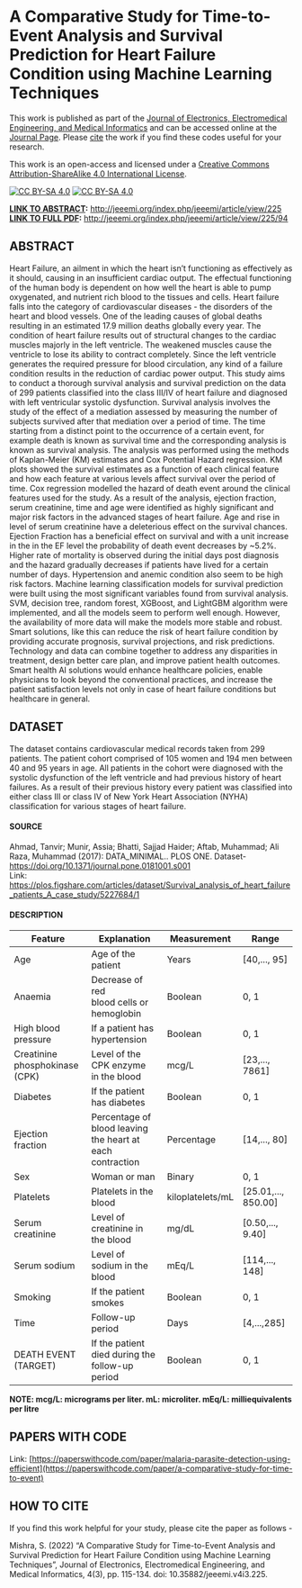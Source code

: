# A Comparative Study for Time-to-Event Analysis and Survival Prediction for Heart Failure Condition using Machine Learning Techniques

This work is published as part of the [Journal of Electronics, Electromedical Engineering, and Medical Informatics](https://jeeemi.org/index.php/jeeemi) and can be accessed online at the [Journal Page](https://doi.org/10.35882/jeeemi.v3i3.2). Please [cite](#citeAs) the work if you find these codes useful for your research. 

This work is an open-access and licensed under a [Creative Commons Attribution-ShareAlike 4.0 International License][cc-by-sa].

[![CC BY-SA 4.0][cc-by-sa-image]][cc-by-sa] [![CC BY-SA 4.0][cc-by-sa-shield]][cc-by-sa] 

[cc-by-sa]: http://creativecommons.org/licenses/by-sa/4.0/
[cc-by-sa-image]: https://licensebuttons.net/l/by-sa/4.0/88x31.png
[cc-by-sa-shield]: https://img.shields.io/badge/License-CC%20BY--SA%204.0-lightgrey.svg

**<ins>LINK TO ABSTRACT</ins>:** http://jeeemi.org/index.php/jeeemi/article/view/225 </br>
**<ins>LINK TO FULL PDF</ins>:** http://jeeemi.org/index.php/jeeemi/article/view/225/94

## ABSTRACT

Heart Failure, an ailment in which the heart isn’t functioning as effectively as it should, causing in an insufficient cardiac output. The effectual functioning of the human body is dependent on how well the heart is able to pump oxygenated, and nutrient rich blood to the tissues and cells. Heart failure falls into the category of cardiovascular diseases - the disorders of the heart and blood vessels. One of the leading causes of global deaths resulting in an estimated 17.9 million deaths globally every year. The condition of heart failure results out of structural changes to the cardiac muscles majorly in the left ventricle. The weakened muscles cause the ventricle to lose its ability to contract completely. Since the left ventricle generates the required pressure for blood circulation, any kind of a failure condition results in the reduction of cardiac power output. This study aims to conduct a thorough survival analysis and survival prediction on the data of 299 patients classified into the class III/IV of heart failure and diagnosed with left ventricular systolic dysfunction. Survival analysis involves the study of the effect of a mediation assessed by measuring the number of subjects survived after that mediation over a period of time. The time starting from a distinct point to the occurrence of a certain event, for example death is known as survival time and the corresponding analysis is known as survival analysis. The analysis was performed using the methods of Kaplan-Meier (KM) estimates and Cox Potential Hazard regression. KM plots showed the survival estimates as a function of each clinical feature and how each feature at various levels affect survival over the period of time. Cox regression modelled the hazard of death event around the clinical features used for the study. As a result of the analysis, ejection fraction, serum creatinine, time and age were identified as highly significant and major risk factors in the advanced stages of heart failure. Age and rise in level of serum creatinine have a deleterious effect on the survival chances. Ejection Fraction has a beneficial effect on survival and with a unit increase in the in the EF level the probability of death event decreases by ~5.2%. Higher rate of mortality is observed during the initial days post diagnosis and the hazard gradually decreases if patients have lived for a certain number of days. Hypertension and anemic condition also seem to be high risk factors. Machine learning classification models for survival prediction were built using the most significant variables found from survival analysis. SVM, decision tree, random forest, XGBoost, and LightGBM algorithm were implemented, and all the models seem to perform well enough. However, the availability of more data will make the models more stable and robust. Smart solutions, like this can reduce the risk of heart failure condition by providing accurate prognosis, survival projections, and risk predictions. Technology and data can combine together to address any disparities in treatment, design better care plan, and improve patient health outcomes. Smart health AI solutions would enhance healthcare policies, enable physicians to look beyond the conventional practices, and increase the patient satisfaction levels not only in case of heart failure conditions but healthcare in general.

 ## DATASET
 
 The dataset contains cardiovascular medical records taken from 299 patients. The patient cohort comprised of 105 women and 194 men between 40 and 95 years in age. All patients in the cohort were diagnosed with the systolic dysfunction of the left ventricle and had previous history of heart failures. As a result of their previous history every patient was classified into either class III or class IV of New York Heart Association (NYHA) classification for various stages of heart failure.
 
 #### SOURCE
 Ahmad, Tanvir; Munir, Assia; Bhatti, Sajjad Haider; Aftab, Muhammad; Ali Raza, Muhammad (2017): DATA_MINIMAL.. PLOS ONE. Dataset-   https://doi.org/10.1371/journal.pone.0181001.s001 </br>
 Link: https://plos.figshare.com/articles/dataset/Survival_analysis_of_heart_failure_patients_A_case_study/5227684/1
 
 #### DESCRIPTION
 
 Feature | Explanation | Measurement	| Range
------------- | ------------- |------------- | -------------
Age	|Age of the patient	|Years |	[40,..., 95]
Anaemia	|Decrease of red <br> blood cells or hemoglobin |	Boolean|	0, 1
High blood pressure |	If a patient has hypertension |	Boolean	 |0, 1
Creatinine phosphokinase<br>(CPK) |	Level of the CPK enzyme <br>in the blood |	mcg/L|	[23,..., 7861]
Diabetes|	If the patient has diabetes |	Boolean	| 0, 1
Ejection fraction|	Percentage of blood leaving<br>the heart at each contraction|Percentage	|	[14,..., 80]
Sex	| Woman or man |	Binary|	0, 1
Platelets|	Platelets in the blood|	kiloplatelets/mL|	[25.01,..., 850.00]
Serum creatinine|	Level of creatinine in the blood|	mg/dL|	[0.50,..., 9.40]
Serum sodium|	Level of sodium in the blood|	mEq/L|	[114,..., 148]
Smoking|	If the patient smokes|	Boolean	|0, 1
Time|	Follow-up period|	Days|	[4,...,285]
DEATH EVENT<br>(TARGET)|	If the patient died during the follow-up period|	Boolean|	0, 1

**NOTE: mcg/L: micrograms per liter. mL: microliter. mEq/L: milliequivalents per litre**
 
 ## PAPERS WITH CODE

Link: [https://paperswithcode.com/paper/malaria-parasite-detection-using-efficient](https://paperswithcode.com/paper/a-comparative-study-for-time-to-event)

 <h2 id="citeAs">HOW TO CITE</h2>
 If you find this work helpful for your study, please cite the paper as follows -</br>
 
Mishra, S. (2022) “A Comparative Study for Time-to-Event Analysis and Survival Prediction for Heart Failure Condition using Machine Learning Techniques”, Journal of Electronics, Electromedical Engineering, and Medical Informatics, 4(3), pp. 115-134. doi: 10.35882/jeeemi.v4i3.225.
